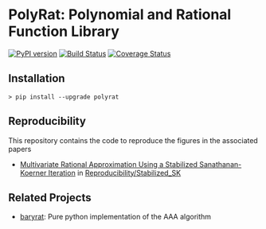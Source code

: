 # PolyRat: Polynomial and Rational Function Library

[![PyPI version](https://badge.fury.io/py/polyrat.svg)](https://badge.fury.io/py/polyrat)
[![Build Status](https://travis-ci.org/jeffrey-hokanson/polyrat.svg?branch=master)](https://travis-ci.org/jeffrey-hokanson/polyrat)
[![Coverage Status](https://coveralls.io/repos/github/jeffrey-hokanson/polyrat/badge.svg?branch=master)](https://coveralls.io/github/jeffrey-hokanson/polyrat?branch=master)



## Installation

    > pip install --upgrade polyrat


## Reproducibility

This repository contains the code to reproduce the figures in the associated papers

* [Multivariate Rational Approximation Using a Stabilized Sanathanan-Koerner Iteration](https://arxiv.org/abs/2009.10803)
  in [Reproducibility/Stabilized_SK](Reproducibility/Stabilized_SK)


## Related Projects

* [baryrat](https://github.com/c-f-h/baryrat): Pure python implementation of the AAA algorithm

